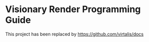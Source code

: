 # Visionary Render Programming Guide

This project has been replaced by https://github.com/virtalis/docs
